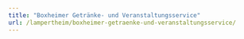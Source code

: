 ```yaml
---
title: "Boxheimer Getränke- und Veranstaltungsservice"
url: /lampertheim/boxheimer-getraenke-und-veranstaltungsservice/
---
```


